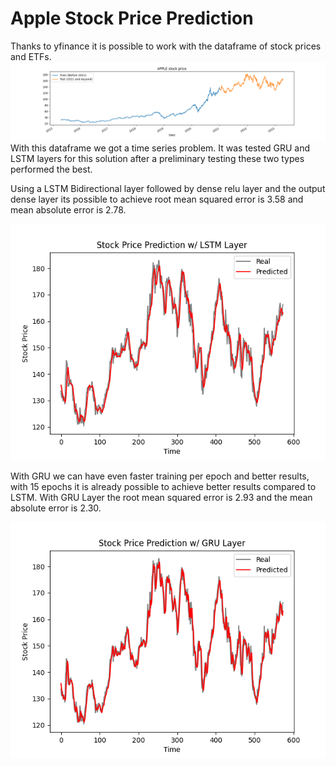 # Apple Stock Price Prediction

Thanks to yfinance it is possible to work with the dataframe of stock prices and ETFs.
![Apple_stocks](Apple_stock.png)
With this dataframe we got a time series problem. It was tested GRU and LSTM layers for this solution after a preliminary testing these two types performed the best.

Using a LSTM Bidirectional layer followed by dense relu layer and the output dense layer its possible to achieve root mean squared error is 3.58 and mean absolute error is 2.78.

![LSTM](LSTM_pred.png)

With GRU we can have even faster training per epoch and better results, with 15 epochs it is already possible to achieve better results compared to LSTM.
With GRU Layer the root mean squared error is 2.93 and the mean absolute error is 2.30.

![GRU](GRU_pred.png)
